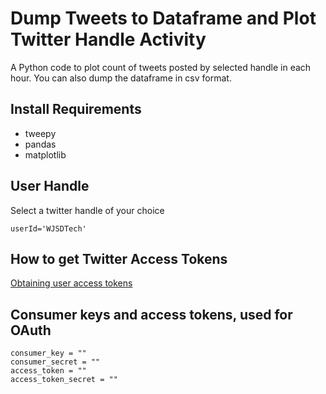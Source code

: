 # Dump Tweets to Dataframe and Plot Twitter Handle Activity
A Python code to plot count of tweets posted by selected handle in each hour. You can also dump the dataframe in csv format.
## Install Requirements 
- tweepy
- pandas
- matplotlib
## User Handle
Select a twitter handle of your choice
```
userId='WJSDTech'
```
## How to get Twitter Access Tokens
[Obtaining user access tokens](https://developer.twitter.com/en/docs/basics/authentication/oauth-1-0a/obtaining-user-access-tokens)
## Consumer keys and access tokens, used for OAuth
```
consumer_key = ""
consumer_secret = ""
access_token = ""
access_token_secret = ""
```
